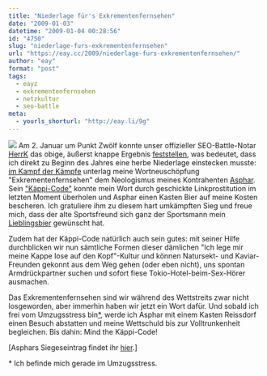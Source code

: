 ```yaml
---
title: "Niederlage für's Exkrementenfernsehen"
date: "2009-01-03"
datetime: "2009-01-04 00:28:56"
id: "4750"
slug: "niederlage-furs-exkrementenfernsehen"
url: "https://eay.cc/2009/niederlage-furs-exkrementenfernsehen/"
author: "eay"
format: "post"
tags:
  - eayz
  - exkrementenfernsehen
  - netzkultur
  - seo-battle
meta:
  - yourls_shorturl: "http://eay.li/9g"
---
```


![](/uploads/2009/seobattleende.gif) Am 2. Januar um Punkt Zwölf konnte unser offizieller SEO-Battle-Notar [HerrK](http://www.herrk.de/) das obige, äußerst knappe Ergebnis [feststellen](http://twitter.com/CholeriK/status/1091402277), was bedeutet, dass ich direkt zu Beginn des Jahres eine herbe Niederlage einstecken musste: [im Kampf der Kämpfe](//eay.cc/2008/der-kampf-der-kampfe/) unterlag meine Wortneuschöpfung "Exkrementenfernsehen" dem Neologismus meines Kontrahenten [Asphar](http://so-war-das-damals.de/). Sein ["Käppi-Code"](http://so-war-das-damals.de/2008/12/03/der-kappi-code/) konnte mein Wort durch geschickte Linkprostitution im letzten Moment überholen und Asphar einen Kasten Bier auf meine Kosten bescheren. Ich gratuliere ihm zu diesem hart umkämpften Sieg und freue mich, dass der alte Sportsfreund sich ganz der Sportsmann mein [Lieblingsbier](http://eay.cc/blog/2005/11/your_favorite_b.shtml) gewünscht hat.

Zudem hat der Käppi-Code natürlich auch sein gutes: mit seiner Hilfe durchblicken wir nun sämtliche Formen dieser dämlichen "Ich lege mir meine Kappe lose auf den Kopf"-Kultur und können Natursekt- und Kaviar-Freunden gekonnt aus dem Weg gehen (oder eben nicht), uns spontan Armdrückpartner suchen und sofort fiese Tokio-Hotel-beim-Sex-Hörer ausmachen.

Das Exkrementenfernsehen sind wir während des Wettstreits zwar nicht losgeworden, aber immerhin haben wir jetzt ein Wort dafür. Und sobald ich frei vom Umzugsstress bin[\*](#umzugsstress), werde ich Asphar mit einem Kasten Reissdorf einen Besuch abstatten und meine Wettschuld bis zur Volltrunkenheit begleichen. Bis dahin: Mind the Käppi-Code!

\[Asphars Siegeseintrag findet ihr [hier](http://so-war-das-damals.de/2009/01/02/sieg-fur-den-kappi-code/).\]

\* Ich befinde mich gerade im Umzugsstress.
